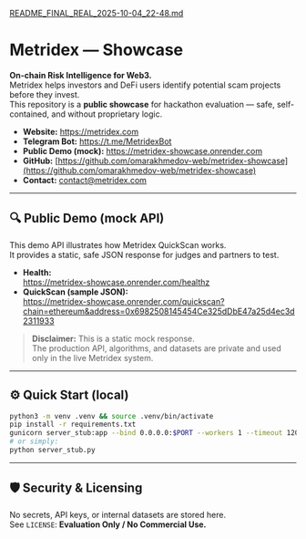 [README_FINAL_REAL_2025-10-04_22-48.md](https://github.com/user-attachments/files/22704591/README_FINAL_REAL_2025-10-04_22-48.md)
# Metridex — Showcase

**On-chain Risk Intelligence for Web3.**  
Metridex helps investors and DeFi users identify potential scam projects before they invest.  
This repository is a **public showcase** for hackathon evaluation — safe, self-contained, and without proprietary logic.

- **Website:** https://metridex.com  
- **Telegram Bot:** https://t.me/MetridexBot  
- **Public Demo (mock):** https://metridex-showcase.onrender.com  
- **GitHub:** [https://github.com/omarakhmedov-web/metridex-showcase](https://github.com/omarakhmedov-web/metridex-showcase)  
- **Contact:** contact@metridex.com

---

## 🔍 Public Demo (mock API)

This demo API illustrates how Metridex QuickScan works.  
It provides a static, safe JSON response for judges and partners to test.

- **Health:**  
  https://metridex-showcase.onrender.com/healthz
- **QuickScan (sample JSON):**  
  https://metridex-showcase.onrender.com/quickscan?chain=ethereum&address=0x6982508145454Ce325dDbE47a25d4ec3d2311933

> **Disclaimer:** This is a static mock response.  
> The production API, algorithms, and datasets are private and used only in the live Metridex system.

---

## ⚙️ Quick Start (local)

```bash
python3 -m venv .venv && source .venv/bin/activate
pip install -r requirements.txt
gunicorn server_stub:app --bind 0.0.0.0:$PORT --workers 1 --timeout 120
# or simply:
python server_stub.py
```

---

## 🛡️ Security & Licensing

No secrets, API keys, or internal datasets are stored here.  
See `LICENSE`: **Evaluation Only / No Commercial Use.**
